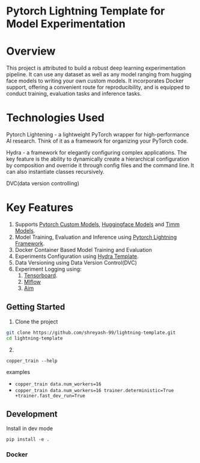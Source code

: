 # Pytorch Lightning Template for Model Experimentation

# Overview
This project is attributed to build a robust deep learning experimentation pipeline. It can use any dataset as well as any model ranging from hugging face models to writing your own custom models. It incorporates Docker support, offering a convenient route for reproducibility, and is equipped to conduct training, evaluation tasks and inference tasks.

# Technologies Used
Pytorch Lightening - a lightweight PyTorch wrapper for high-performance AI research. Think of it as a framework for organizing your PyTorch code.

Hydra - a framework for elegantly configuring complex applications. The key feature is the ability to dynamically create a hierarchical configuration by composition and override it through config files and the command line. It can also instantiate classes recursively.

DVC(data version controlling)

# Key Features

1. Supports [Pytorch Custom Models](https://pytorch.org/vision/stable/models.html), [Huggingface Models](https://huggingface.co/models) and [Timm Models](https://github.com/huggingface/pytorch-image-models).
2. Model Training, Evaluation and Inference using [Pytorch Lightning Framework](https://lightning.ai/).
3. Docker Container Based Model Training and Evaluation
3. Experiments Configuration using [Hydra Template](https://hydra.cc/).
4. Data Versioning using Data Version Control(DVC)
5. Experiment Logging using:
    1. [Tensorboard](https://www.tensorflow.org/tensorboard/get_started).
    2. [Mlflow](https://github.com/mlflow/mlflow/)
    3. [Aim](https://github.com/aimhubio/aim)
<!-- 6. [Run Hyperaparameter Search using Lightning, Optuna and Hydra](https://github.com/u6yuvi/dl-package/tree/main#run-hyperparameter-tuning-with-pytorch-lightning-hydra-and-optuna) -->

## Getting Started
1. Clone the project
```bash
git clone https://github.com/shreyash-99/lightning-template.git
cd lightning-template
```
2. 

```
copper_train --help
```

examples

- `copper_train data.num_workers=16`
- `copper_train data.num_workers=16 trainer.deterministic=True +trainer.fast_dev_run=True`

## Development

Install in dev mode

```
pip install -e .
```

### Docker

<docker-usage-instructions-here>
